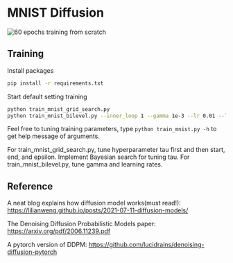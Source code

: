 # MNIST Diffusion
![60 epochs training from scratch](assets/demo.gif "60 epochs training from scratch")

## Training
Install packages
```bash
pip install -r requirements.txt
```
Start default setting training 
```bash
python train_mnist_grid_search.py 
python train_mnist_bilevel.py --inner_loop 1 --gamma 1e-3 --lr 0.01 --lr_z 0.01 --lr_beta 0.01 --epochs 1 --truncation 2
```
Feel free to tuning training parameters, type `python train_mnist.py -h` to get help message of arguments.

For train_mnist_grid_search.py, tune hyperparameter tau first and then start, end, and epsilon. Implement Bayesian search for tuning tau. 
For train_mnist_bilevel.py, tune gamma and learning rates. 

## Reference
A neat blog explains how diffusion model works(must read!): https://lilianweng.github.io/posts/2021-07-11-diffusion-models/

The Denoising Diffusion Probabilistic Models paper: https://arxiv.org/pdf/2006.11239.pdf 

A pytorch version of DDPM: https://github.com/lucidrains/denoising-diffusion-pytorch

